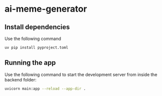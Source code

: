 # ai-meme-generator

## Install dependencies

Use the following command

```bash
uv pip install pyproject.toml
```

## Running the app

Use the following command to start the development server from inside the backend folder:

```bash
uvicorn main:app --reload --app-dir .
```
